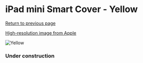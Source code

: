 # iPad mini Smart Cover - Yellow

[Return to previous page](/ipad_mini)

[High-resolution image from Apple](https://store.storeimages.cdn-apple.com/8756/as-images.apple.com/is/MGNT2?wid=4500&hei=4500&fmt=png)

<div style="width: 384px"><img src="/everypreview/MGNT2.png" alt="Yellow"></div>

### Under construction
